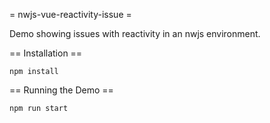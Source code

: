 = nwjs-vue-reactivity-issue =

Demo showing issues with reactivity in an nwjs environment.

== Installation ==

```
npm install
```

== Running the Demo ==

```
npm run start
```